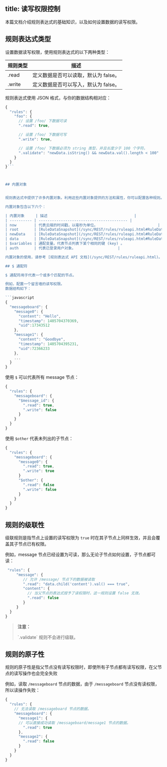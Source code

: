 title: 读写权限控制
---

本篇文档介绍规则表达式的基础知识，以及如何设置数据的读写权限。


## 规则表达式类型

设置数据读写权限，使用规则表达式的以下两种类型：


| 规则类型    | 描述                             |
| --------- | ------------------------------ |
| .read     | 定义数据是否可以读取，默认为 false。          |
| .write    | 定义数据是否可以写入，默认为 false。              |

规则表达式使用 JSON 格式，与你的数据结构相对应：

```javascript
{
  "rules": {
    "foo": {
      // 设置 /foo/ 下数据可读
      ".read": true,

      // 设置 /foo/ 下数据可写
      ".write": true,

      // 设置 /foo/ 下数据必须为 string 类型，并且长度少于 100 个字符。
      ".validate": "newData.isString() && newData.val().length < 100"
    }
  }
}```



## 内置对象


规则表达式中提供了许多内置对象。利用这些内置对象提供的方法和属性，你可以配置各种规则。

内置对象包含以下六个：

| 内置对象     | 描述                                       |
| ---------- | ---------------------------------------- |
| now        | 代表云端的时间戳，以毫秒为单位。                           |
| root       | [RuleDataSnapshot](/sync/REST/rules/ruleapi.html#RuleDataSnapshot-Methods)类型的对象，代表根节点`/`的数据引用。 |
| newData    | [RuleDataSnapshot](/sync/REST/rules/ruleapi.html#RuleDataSnapshot-Methods)类型的对象，代表数据操作之后的新数据引用。 |
| data       | [RuleDataSnapshot](/sync/REST/rules/ruleapi.html#RuleDataSnapshot-Methods)类型的对象，代表数据操作前的原始数据引用。  |
| $variables | 通配变量。代表节点列表下某个相同的键 (key) 。                       |
| auth       | 代表已登录用户对象。                   |

内置对象的使用，请参考 [规则表达式 API 文档](/sync/REST/rules/ruleapi.html)。

## $ 通配符

$ 通配符用于代表一个或多个匹配的节点。

例如，配置一个留言墙的读写权限。
数据结构如下：

```javascript
{
  "messageboard": {
    "message0": {
      "content": "Hello",
      "timestamp": 1405704370369,
      "uid":17343512
    },
    "message1": {
      "content": "Goodbye",
      "timestamp": 1405704395231,
      "uid":72366233
    },
    ...
  }
}
```
使用 `$` 可以代表所有 message 节点：

```javascript
{
  "rules": {
    "messageboard": {
      "$message_id": {
        ".read": true,
        ".write": false
      }
    }
  }
}
```

使用 `$other` 代表未列出的子节点：

```javascript
{
  "rules": {
    "messageboard": {
      "message0": {
        ".read": true,
        ".write": true
      }
      "$other": {
        ".read": false
        ".write": false
      }
    }
  }
}
```

## 规则的级联性

级联规则是指节点上设置的读写权限为 `true` 时在其子节点上同样生效，并且会覆盖其子节点已有权限。

例如，message 节点已经设置为可读，那么无论子节点如何设置，子节点都可读：
```javascript
 "rules": {
     "message": {
        // 允许 /message/ 节点下的数据被读取
        ".read": "data.child('content').val() === true",
        "content": {
          // 当父节点的表达式授予了读权限时，这一规则设置 false 无效。
          ".read": false
        }
     }
  }
}
```
<blockquote class="warning">
  <p><strong>注意：</strong></p>
    `.validate` 规则不会进行级联。
</blockquote>

## 规则的原子性

规则的原子性是指父节点没有读写权限时，即使所有子节点都有读写权限，在父节点的读写操作也会完全失败

例如，读取 `/messageboard` 节点的数据，由于 `/messageboard` 节点没有读权限，所以读操作失败：


```javascript
{
  "rules": {
    // 无法读取 /messageboard 节点的数据。
    "messageboard": {
      "message1": {
      // 可以直接成功读取 /messageboard/message1 节点的数据。
        ".read": true
      },
      "message2": {
        ".read": false
      }
    }
  }
}
```







